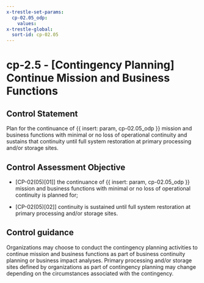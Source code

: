 ```yaml
---
x-trestle-set-params:
  cp-02.05_odp:
    values:
x-trestle-global:
  sort-id: cp-02.05
---
```


# cp-2.5 - \[Contingency Planning\] Continue Mission and Business Functions

## Control Statement

Plan for the continuance of {{ insert: param, cp-02.05_odp }} mission and business functions with minimal or no loss of operational continuity and sustains that continuity until full system restoration at primary processing and/or storage sites.

## Control Assessment Objective

- \[CP-02(05)[01]\] the continuance of {{ insert: param, cp-02.05_odp }} mission and business functions with minimal or no loss of operational continuity is planned for;

- \[CP-02(05)[02]\] continuity is sustained until full system restoration at primary processing and/or storage sites.

## Control guidance

Organizations may choose to conduct the contingency planning activities to continue mission and business functions as part of business continuity planning or business impact analyses. Primary processing and/or storage sites defined by organizations as part of contingency planning may change depending on the circumstances associated with the contingency.
